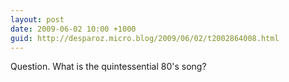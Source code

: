 ```yaml
---
layout: post
date: 2009-06-02 10:00 +1000
guid: http://desparoz.micro.blog/2009/06/02/t2002864008.html
---
```

Question. What is the quintessential 80's song?
